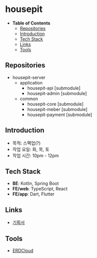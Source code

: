 # housepit

- __Table of Contents__
  - [Repositories](#repositories)
  - [Introduction](#introduction)
  - [Tech Stack](#tech-stack)
  - [Links](#links)
  - [Tools](#Tools)

## Repositories
- housepit-server
  - application
    - housepit-api [submodule]
    - housepit-admin [submodule]
  - common
    - housepit-core [submodule]
    - housepit-meber [submodule]
    - housepit-payment [submodule]

## Introduction

- 목적: 스펙업(?)
- 작업 요일: 화, 목, 토
- 작업 시간: 10pm - 12pm

## Tech Stack

- **BE**: Kotlin, Spring Boot
- **FE/web**: TypeScript, React
- **FE/app**: Dart, Flutter

## Links

- [기획서](./docs/%EA%B8%B0%ED%9A%8D%EC%84%9C.md)

## Tools
- [ERDCloud](https://www.erdcloud.com/)
